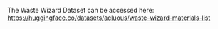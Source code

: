 The Waste Wizard Dataset can be accessed here: https://huggingface.co/datasets/acluous/waste-wizard-materials-list
